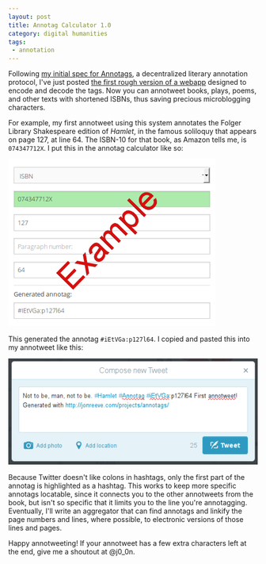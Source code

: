 ```yaml
---
layout: post
title: Annotag Calculator 1.0
category: digital humanities
tags: 
 - annotation
---
```


Following [my initial spec for Annotags](/projects/annotags/about.html), a decentralized literary annotation protocol, I've just posted [the first rough version of a webapp](/projects/annotags/) designed to encode and decode the tags. Now you can annotweet books, plays, poems, and other texts with shortened ISBNs, thus saving precious microblogging characters.

For example, my first annotweet using this system annotates the Folger Library Shakespeare edition of *Hamlet*, in the famous soliloquy that appears on page 127, at line 64. The ISBN-10 for that book, as Amazon tells me, is `074347712X`. I put this in the annotag calculator like so:

![Annotag Calculator](/images/annotags/annotag-calc.png)

This generated the annotag `#iEtVGa:p127l64`. I copied and pasted this into my annotweet like this:

![Annotweet](/images/annotags/first-annotweet.png)

Because Twitter doesn't like colons in hashtags, only the first part of the annotag is highlighted as a hashtag. This works to keep more specific annotags locatable, since it connects you to the other annotweets from the book, but isn't so specific that it limits you to the line you're annotagging. Eventually, I'll write an aggregator that can find annotags and linkify the page numbers and lines, where possible, to electronic versions of those lines and pages.  

Happy annotweeting! If your annotweet has a few extra characters left at the end, give me a shoutout at @j0_0n.
